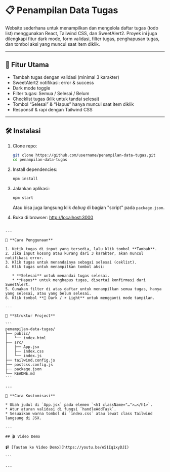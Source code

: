 # 📋 Penampilan Data Tugas

Website sederhana untuk menampilkan dan mengelola daftar tugas (todo list) menggunakan React, Tailwind CSS, dan SweetAlert2. Proyek ini juga dilengkapi fitur dark mode, form validasi, filter tugas, penghapusan tugas, dan tombol aksi yang muncul saat item diklik.

---

## 🚀 Fitur Utama

- Tambah tugas dengan validasi (minimal 3 karakter)  
- SweetAlert2 notifikasi: error & success  
- Dark mode toggle  
- Filter tugas: Semua / Selesai / Belum  
- Checklist tugas (klik untuk tandai selesai)  
- Tombol “Selesai” & “Hapus” hanya muncul saat item diklik  
- Responsif & rapi dengan Tailwind CSS  

---

## 🛠️ Instalasi

1. Clone repo:  
   ```bash
   git clone https://github.com/username/penampilan-data-tugas.git
   cd penampilan-data-tugas

2. Install dependencies:

   ```bash
   npm install
   ```

3. Jalankan aplikasi:

   ```bash
   npm start
   ```

   Atau bisa juga langsung klik *debug* di bagian "script" pada `package.json`.

4. Buka di browser:
   [http://localhost:3000](http://localhost:3000)
````

---

📘 **Cara Penggunaan**

1. Ketik tugas di input yang tersedia, lalu klik tombol **Tambah**.
2. Jika input kosong atau kurang dari 3 karakter, akan muncul notifikasi error.
3. Klik tugas untuk menandainya sebagai selesai (ceklist).
4. Klik tugas untuk menampilkan tombol aksi:

   * **Selesai** untuk menandai tugas selesai.
   * **Hapus** untuk menghapus tugas, disertai konfirmasi dari SweetAlert.
5. Gunakan filter di atas daftar untuk menampilkan semua tugas, hanya yang selesai, atau yang belum selesai.
6. Klik tombol **🌙 Dark / ☀️ Light** untuk mengganti mode tampilan.

---

📂 **Struktur Project**

```
penampilan-data-tugas/
├── public/
│   └── index.html
├── src/
│   ├── App.jsx
│   ├── index.css
│   └── index.js
├── tailwind.config.js
├── postcss.config.js
├── package.json
└── README.md
```

---

🔧 **Cara Kustomisasi**

* Ubah judul di `App.jsx` pada elemen `<h1 className="…">…</h1>`.
* Atur aturan validasi di fungsi `handleAddTask`.
* Sesuaikan warna tombol di `index.css` atau lewat class Tailwind langsung di JSX.

---

## 🎬 Video Demo

📹 [Tautan ke Video Demo](https://youtu.be/e51Iq1xyDJI)

```

---

